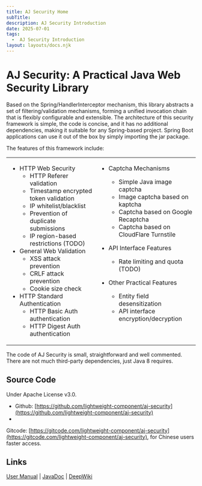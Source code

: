 ```yaml
---
title: AJ Security Home
subTitle: 
description: AJ Security Introduction
date: 2025-07-01
tags:
  -  AJ Security Introduction
layout: layouts/docs.njk
---
```


# AJ Security: A Practical Java Web Security Library

Based on the Spring/HandlerInterceptor mechanism, this library abstracts a set of filtering/validation mechanisms,
forming a unified invocation chain that is flexibly configurable and extensible. The architecture of this security
framework is simple, the code is concise, and it has no additional dependencies, making it suitable for any Spring-based
project. Spring Boot applications can use it out of the box by simply importing the jar package.

The features of this framework include:

<style>
  table, table td { 
    border: 0!important;
  }
  table td {
    text-align: left;
    vertical-align: top;
  }
</style>
<table><tr><td>

- HTTP Web Security
    - HTTP Referer validation
    - Timestamp encrypted token validation
    - IP whitelist/blacklist
    - Prevention of duplicate submissions
    - IP region-based restrictions (TODO)
- General Web Validation
    - XSS attack prevention
    - CRLF attack prevention
    - Cookie size check
- HTTP Standard Authentication
    - HTTP Basic Auth authentication
    - HTTP Digest Auth authentication

</td>

<td>

- Captcha Mechanisms
    - Simple Java image captcha
    - Image captcha based on kaptcha
    - Captcha based on Google Recaptcha
    - Captcha based on CloudFlare Turnstile

- API Interface Features
    - Rate limiting and quota (TODO)
- Other Practical Features
    - Entity field desensitization
    - API interface encryption/decryption

</td></tr></table>

The code of AJ Security is small, straightforward and well commented. There are not much third-party dependencies, just
Java 8 requires.

## Source Code

Under Apache License v3.0.

- Github: [https://github.com/lightweight-component/aj-security](https://github.com/lightweight-component/aj-security)
-
Gitcode: [https://gitcode.com/lightweight-component/aj-security](https://gitcode.com/lightweight-component/aj-security),
for Chinese users faster access.

## Links

[User Manual](https://security.ajaxjs.com) | [JavaDoc](https://javadoc.io/doc/com.ajaxjs/aj-security) | [DeepWiki](https://deepwiki.com/lightweight-component/aj-security)